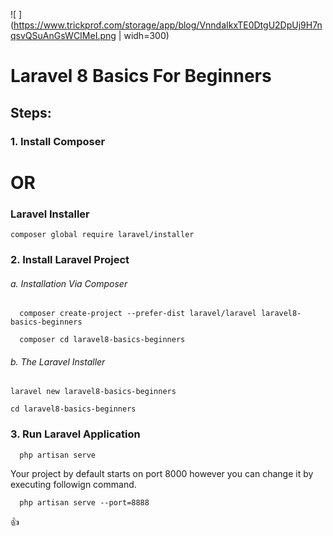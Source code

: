 ![ ](https://www.trickprof.com/storage/app/blog/VnndaIkxTE0DtgU2DpUj9H7nqsvQSuAnGsWCIMeI.png | widh=300)

# Laravel 8 Basics For Beginners



## Steps:

### 1. Install Composer 

# OR

### Laravel Installer

    composer global require laravel/installer
    

### 2. Install Laravel Project


###### a. Installation Via Composer

	  composer create-project --prefer-dist laravel/laravel laravel8-basics-beginners

	  composer cd laravel8-basics-beginners
      
###### b. The Laravel Installer

    laravel new laravel8-basics-beginners

    cd laravel8-basics-beginners


### 3. Run Laravel Application

	  php artisan serve


Your project by default starts on port 8000 however you can change it by executing followign command.

	  php artisan serve --port=8888


:+1:
